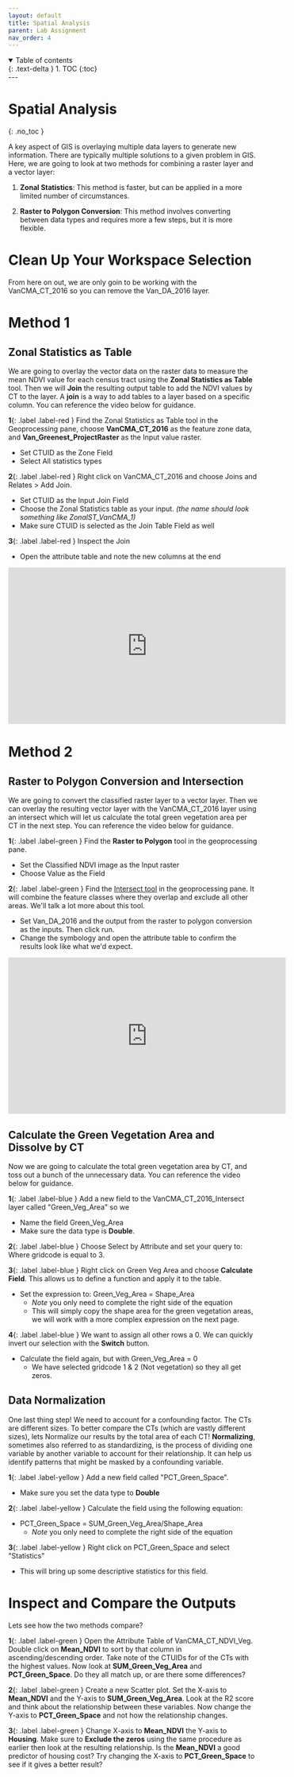```yaml
---
layout: default
title: Spatial Analysis
parent: Lab Assignment
nav_order: 4
---
```



<details open markdown="block">
  <summary>
    Table of contents
  </summary>
  {: .text-delta }
1. TOC
{:toc}
</details>
---


# Spatial Analysis
{: .no_toc }

A key aspect of GIS is overlaying multiple data layers to generate new information.  There are typically multiple solutions to a given problem in GIS.  Here, we are going to look at two methods for combining a raster layer and a vector layer:

1) **Zonal Statistics**:  This method is faster, but can be applied in a more limited number of circumstances.  

2) **Raster to Polygon Conversion**: This method involves converting between data types and requires more a few steps, but it is more flexible.


# Clean Up Your Workspace Selection

From here on out, we are only goin to be working with the VanCMA_CT_2016 so you can remove the Van_DA_2016 layer.

# Method 1

## Zonal Statistics as Table

We are going to overlay the vector data on the raster data to measure the mean NDVI value for each census tract using the **Zonal Statistics as Table** tool.  Then we will **Join** the resulting output table to add the NDVI values by CT to the layer.  A **join** is a way to add tables to a layer based on a specific column.  You can reference the video below for guidance.

**1**{: .label .label-red } Find the Zonal Statistics as Table tool in the Geoprocessing pane, choose **VanCMA_CT_2016** as the feature zone data, and **Van_Greenest_ProjectRaster** as the Input value raster. 
* Set CTUID as the Zone Field
* Select All statistics types

**2**{: .label .label-red } Right click on VanCMA_CT_2016 and choose Joins and Relates > Add Join.  
* Set CTUID as the Input Join Field
* Choose the Zonal Statistics table as your input. *(the name should look something like ZonalST_VanCMA_1)*
* Make sure CTUID is selected as the Join Table Field as well

**3**{: .label .label-red } Inspect the Join
* Open the attribute table and note the new columns at the end

<iframe width="560" height="315" src="https://www.youtube.com/embed/DBFmPbMekHE" title="YouTube video player" frameborder="0" allow="accelerometer; autoplay; clipboard-write; encrypted-media; gyroscope; picture-in-picture" allowfullscreen></iframe>

# Method 2

## Raster to Polygon Conversion and Intersection

We are going to convert the classified raster layer to a vector layer.  Then we can overlay the resulting vector layer with the VanCMA_CT_2016 layer using an intersect which will let us calculate the total green vegetation area per CT in the next step.  You can reference the video below for guidance.

**1**{: .label .label-green } Find the **Raster to Polygon** tool in the geoprocessing pane.
* Set the Classified NDVI image as the Input raster
* Choose Value as the Field

**2**{: .label .label-green } Find the [Intersect tool](https://pro.arcgis.com/en/pro-app/latest/tool-reference/analysis/intersect.htm) in the geoprocessing pane.  It will combine the feature classes where they overlap and exclude all other areas.  We'll talk a lot more about this tool.

* Set Van_DA_2016 and the output from the raster to polygon conversion as the inputs.  Then click run.
* Change the symbology and open the attribute table to confirm the results look like what we'd expect.

<iframe width="560" height="315" src="https://www.youtube.com/embed/nFynnK6SEnI" title="YouTube video player" frameborder="0" allow="accelerometer; autoplay; clipboard-write; encrypted-media; gyroscope; picture-in-picture" allowfullscreen></iframe>


## Calculate the Green Vegetation Area and Dissolve by CT

Now we are going to calculate the total green vegetation area by CT, and toss out a bunch of the unnecessary data.  You can reference the video below for guidance.

**1**{: .label .label-blue } Add a new field to the VanCMA_CT_2016_Intersect layer called "Green_Veg_Area" so we
* Name the field Green_Veg_Area
* Make sure the data type is **Double**.

**2**{: .label .label-blue } Choose Select by Attribute and set your query to: Where gridcode is equal to 3.

**3**{: .label .label-blue } Right click on Green Veg Area and choose **Calculate Field**.  This allows us to define a function and apply it to the table.
* Set the expression to: Green_Veg_Area = Shape_Area 
  * *Note* you only need to complete the right side of the equation 
  * This will simply copy the shape area for the green vegetation areas, we will work with a more complex expression on the next page.

**4**{: .label .label-blue } We want to assign all other rows a 0.  We can quickly invert our selection with the **Switch** button.
* Calculate the field again, but with Green_Veg_Area = 0
  * We have selected gridcode 1 & 2 (Not vegetation) so they all get zeros.


## Data Normalization

One last thing step!  We need to account for a confounding factor.  The CTs are different sizes.  To better compare the CTs (which are vastly different sizes), lets Normalize our results by the total area of each CT!  **Normalizing**, sometimes also referred to as standardizing, is the process of dividing one variable by another variable to account for their relationship.  It can help us identify patterns that might be masked by a confounding variable.

**1**{: .label .label-yellow } Add a new field called "PCT_Green_Space".  
* Make sure you set the data type to **Double**

**2**{: .label .label-yellow } Calculate the field using the following equation:
* PCT_Green_Space = SUM_Green_Veg_Area/Shape_Area
  * *Note* you only need to complete the right side of the equation 

**3**{: .label .label-yellow } Right click on PCT_Green_Space and select "Statistics"
* This will bring up some descriptive statistics for this field.



# Inspect and Compare the Outputs

Lets see how the two methods compare?

**1**{: .label .label-green } Open the Attribute Table of VanCMA_CT_NDVI_Veg.  Double click on **Mean_NDVI** to sort by that column in ascending/descending order.  Take note of the CTUIDs for of the CTs with the highest values.  Now look at  **SUM_Green_Veg_Area** and **PCT_Green_Space**.  Do they all match up, or are there some differences?

**2**{: .label .label-green } Create a new Scatter plot. Set the X-axis to **Mean_NDVI** and the Y-axis to **SUM_Green_Veg_Area**.  Look at the R2 score and think about the relationship between these variables.  Now change the Y-axis to **PCT_Green_Space** and not how the relationship changes.


**3**{: .label .label-green } Change X-axis to **Mean_NDVI** the Y-axis to **Housing**.  Make sure to **Exclude the zeros** using the same procedure as earlier then look at the resulting relationship.  Is the **Mean_NDVI** a good predictor of housing cost?  Try changing the X-axis to **PCT_Green_Space** to see if it gives a better result?







